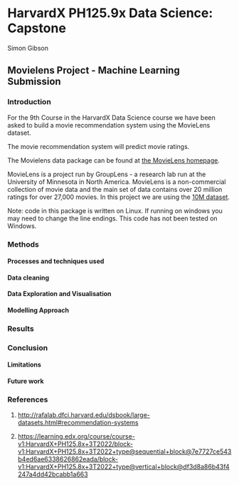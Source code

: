 # HarvardX PH125.9x Data Science: Capstone

Simon Gibson 

## Movielens Project -  Machine Learning Submission

### Introduction

For the 9th Course in the HarvardX Data Science course we have been asked to build a movie recommendation system using the MovieLens dataset.

The movie recommendation system will predict movie ratings.

The Movielens data package can be found at [the MovieLens homepage](https://movielens.org/). 

MovieLens is a project run by GroupLens - a research lab run at the University of Minnesota in North America. MovieLens is a non-commercial collection of movie data and the main set of data contains over 20 million ratings for over 27,000 movies. In this project we are using the [10M dataset](https://grouplens.org/datasets/movielens/10m/).

Note: code in this package is written on Linux. If running on windows you may need to change the line endings. This code has not been tested on Windows.

### Methods

#### Processes and techniques used

#### Data cleaning

#### Data Exploration and Visualisation

#### Modelling Approach

### Results

### Conclusion

#### Limitations

#### Future work

### References

1. http://rafalab.dfci.harvard.edu/dsbook/large-datasets.html#recommendation-systems

2. https://learning.edx.org/course/course-v1:HarvardX+PH125.8x+3T2022/block-v1:HarvardX+PH125.8x+3T2022+type@sequential+block@7e7727ce543b4ed6ae6338626862eada/block-v1:HarvardX+PH125.8x+3T2022+type@vertical+block@df3d8a86b43f4247a4dd42bcabb1a663

